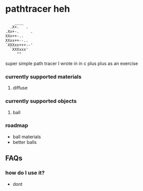 # pathtracer heh

``` 
    ____
  .X+.   .
.Xx+-.     .
XXx++-..
XXxx++--..
`XXXxx+++--'
  `XXXxxx'
     ""  
```

super simple path tracer I wrote in in c plus plus as an exercise

### currently supported materials

1. diffuse

### currently supported objects

1. ball

### roadmap

- ball materials
- better balls


## FAQs

### how do I use it?
- dont



